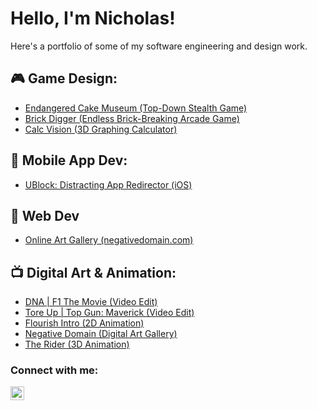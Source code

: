<!--
**Nickamolin/Nickamolin** is a ✨ _special_ ✨ repository because its `README.md` (this file) appears on your GitHub profile.

Here are some ideas to get you started:

- 🔭 I’m currently working on ...
- 🌱 I’m currently learning ...
- 👯 I’m looking to collaborate on ...
- 🤔 I’m looking for help with ...
- 💬 Ask me about ...
- 📫 How to reach me: ...
- 😄 Pronouns: ...
- ⚡ Fun fact: ...
-->

<h1>Hello, I'm Nicholas! </h1>
Here's a portfolio of some of my software engineering and design work.

<h2>🎮 Game Design:</h2>

- [Endangered Cake Museum (Top-Down Stealth Game)](https://drakonnic.itch.io/endangered-cake-museum)
- [Brick Digger (Endless Brick-Breaking Arcade Game)](https://www.lexaloffle.com/bbs/?tid=147781)
- [Calc Vision (3D Graphing Calculator)](https://www.youtube.com/watch?v=rLlaaXyZbyI)

<!--
- [Randomized Business Quiz](https://github.com/Nickamolin/RandomizedBusinessQuiz)
- [Asteroids](https://github.com/Nickamolin/Asteroids)
- [Space Invaders Business Quiz](https://github.com/Nickamolin/SpaceInvadersBusinessQuiz)
-->

<h2>📱 Mobile App Dev:</h2>

- [UBlock: Distracting App Redirector (iOS)](https://github.com/Nickamolin/UblockFocusApp)

<h2>🛜 Web Dev</h2>

- [Online Art Gallery (negativedomain.com)](https://github.com/Nickamolin/NegativeDomain)

<!--
- <b>Java</b>
  - [UVA Course Reviewer](https://github.com/Nickamolin/UVACourseReviewer)
  - [Wordle (Offline Recreation)](https://github.com/Nickamolin/Wordle)
  - [Mobile Chapter Manager](https://github.com/Nickamolin/MobileChapterManager)
- <b>C, C++</b>
  - [Postfix Calculator](https://github.com/Nickamolin/PostFixCalculator)
- <b>C#</b>
  - [Calc Vision (3D Graphing Calculator)](https://github.com/Nickamolin/CalcVision/blob/main/README.md)
  - [Randomized Business Quiz](https://github.com/Nickamolin/RandomizedBusinessQuiz) 
- <b>HTML, CSS, JS</b>
  - [Online Art Gallery (negativedomain.com)](https://github.com/Nickamolin/OnlineArtGallery)
- <b>Other</b>
  - [Asteroids](https://github.com/Nickamolin/Asteroids)
  - [Space Invaders Business Quiz](https://github.com/Nickamolin/SpaceInvadersBusinessQuiz)
-->

<h2>📺 Digital Art & Animation:</h2>

- [DNA | F1 The Movie (Video Edit)](https://www.youtube.com/watch?v=HuUPuRlJSnc)
- [Tore Up | Top Gun: Maverick (Video Edit)](https://www.youtube.com/watch?v=mDZmO595esM)
- [Flourish Intro (2D Animation)](https://www.youtube.com/watch?v=bqCrQkWlCVk)
- [Negative Domain (Digital Art Gallery)](https://negativedomain.com/)
- [The Rider (3D Animation)](https://www.youtube.com/watch?v=LD4bC0svJ5E)

<h3>Connect with me:</h3>

[<img align="left" alt="Nicholas Gamolin | LinkedIn" width="22px" src="https://cdn.jsdelivr.net/npm/simple-icons@v3/icons/linkedin.svg" />][linkedin]

[linkedin]: https://www.linkedin.com/in/nicholas-gamolin/
